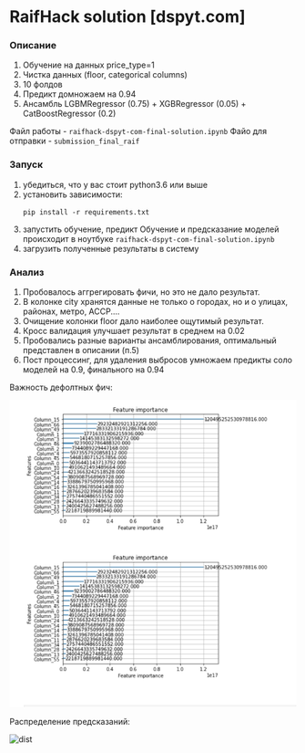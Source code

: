 # RaifHack solution [dspyt.com]

### Описание

1. Обучение на данных price_type=1
2. Чистка данных (floor, categorical columns)
3. 10 фолдов
4. Предикт домножаем на 0.94
5. Ансамбль LGBMRegressor (0.75) + XGBRegressor (0.05) + CatBoostRegressor (0.2)

Файл работы - <code>raifhack-dspyt-com-final-solution.ipynb</code>
Файо для отправки - <code>submission_final_raif</code>

### Запуск
<ol>
    <li> убедиться, что у вас стоит python3.6 или выше </li>
    <li> установить зависимости:
    
    pip install -r requirements.txt 
</li>
    <li> запустить обучение, предикт
        Обучение и предсказание моделей происходит в ноутбуке <code>raifhack-dspyt-com-final-solution.ipynb</code>
</li>
    <li> загрузить полученные результаты в систему</li>
</ol>

### Анализ

1. Пробовалось аггрегировать фичи, но это не дало результат.
2. В колонке city хранятся данные не только о городах, но и о улицах, районах, метро, АССР....
3. Очищение колонки floor дало наиболее ощутимый результат.
4. Кросс валидация улучшает результат в среднем на 0.02
5. Пробовались разные варианты ансамблирования, оптимальный представлен в описании (п.5)
6. Пост процессинг, для удаления выбросов умножаем предикты соло моделей на 0.9, финального на 0.94

Важность дефолтных фич:

![feature_importances](https://github.com/RadmirZ/-dspyt.com-final-submission/blob/main/feature_importances.PNG?raw=true)

Распределение предсказаний:

![dist]()



